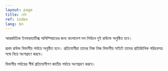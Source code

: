 ```yaml
---
layout: page
title: হোম
ref: index
lang: bn
---
```


আন্তর্জাতিক ইনফরম্যাটিক্স অলিম্পিয়াডের জন্য বাংলাদেশ দল নির্বাচন দুই রাউন্ডে অনুষ্ঠিত হবে। 

প্রথম রাউন্ড বিভাগীয় পর্যায়ে অনুষ্ঠিত হবে। প্রতিযোগীরা তাদের নিজ নিজ বিভাগীয় সাইটে তাদের প্রাতিষ্ঠানিক পরিচয়পত্র সঙ্গে নিয়ে অংশগ্রহণ করবে।

বিভাগীয় পর্যায়ের শীর্ষ প্রতিযোগীগণ জাতীয় পর্যায়ে অংশগ্রহণ করবে।
